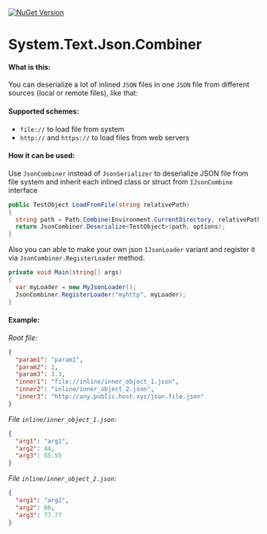 <a href="https://www.nuget.org/packages/am1goo.System.Text.Json.Combiner" rel="nofollow">
<img alt="NuGet Version" src="https://img.shields.io/nuget/v/am1goo.System.Text.Json.Combiner">
</a>

# System.Text.Json.Combiner

#### What is this:
You can deserialize a lot of inlined `JSON` files in one `JSON` file from different sources (local or remote files), like that:

#### Supported schemes:
- `file://` to load file from system
- `http://` and `https://` to load files from web servers

#### How it can be used:

Use `JsonCombiner` instead of `JsonSerializer` to deserialize JSON file from file system and inherit each inlined class or struct from `IJsonCombine` interface
```csharp
public TestObject LoadFromFile(string relativePath)
{
  string path = Path.Combine(Environment.CurrentDirectory, relativePath);
  return JsonCombiner.Deserialize<TestObject>(path, options);
}
```

Also you can able to make your own json `IJsonLoader` variant and register it via `JsonCombiner.RegisterLoader` method.
```csharp
private void Main(string[] args)
{
  var myLoader = new MyJsonLoader();
  JsonCombiner.RegisterLoader("myhttp", myLoader);
}
```

#### Example:
*Root file:*
```json
{
  "param1": "param1",
  "param2": 2,
  "param3": 3.3,
  "inner1": "file://inline/inner_object_1.json",
  "inner2": "inline/inner_object_2.json",
  "inner3": "http://any.public.host.xyz/json.file.json"
}
```

*File `inline/inner_object_1.json`:*
```json
{
  "arg1": "arg1",
  "arg2": 44,
  "arg3": 55.55
}
```

*File `inline/inner_object_2.json`:*
```json
{
  "arg1": "arg2",
  "arg2": 66,
  "arg3": 77.77
}
```
